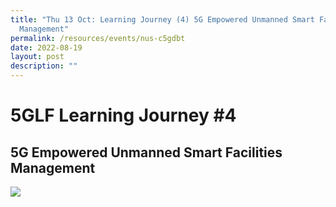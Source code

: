 ```yaml
---
title: "Thu 13 Oct: Learning Journey (4) 5G Empowered Unmanned Smart Facilities
  Management"
permalink: /resources/events/nus-c5gdbt
date: 2022-08-19
layout: post
description: ""
---
```

# 5GLF Learning Journey #4

## 5G Empowered Unmanned Smart Facilities Management


![](/images/banners-and-logos/Website%20Event%20Placeholder.png)